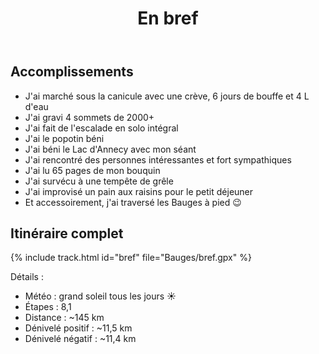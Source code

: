 ﻿---
title: "En bref"
permalink: /Bauges/bref/
sidebar:
  nav: "bauges"
enable_tracks: true
---

## Accomplissements

* J'ai marché sous la canicule avec une crève, 6 jours de bouffe et 4 L d'eau
* J'ai gravi 4 sommets de 2000+
* J'ai fait de l'escalade en solo intégral
* J'ai le popotin béni
* J'ai béni le Lac d'Annecy avec mon séant
* J'ai rencontré des personnes intéressantes et fort sympathiques
* J'ai lu 65 pages de mon bouquin
* J'ai survécu à une tempête de grêle
* J'ai improvisé un pain aux raisins pour le petit déjeuner
* Et accessoirement, j'ai traversé les Bauges à pied :wink:

## Itinéraire complet

{% include track.html id="bref" file="Bauges/bref.gpx" %}

Détails :
* Météo : grand soleil tous les jours :sunny:
* Étapes : 8,1
* Distance : ~145 km
* Dénivelé positif : ~11,5 km
* Dénivelé négatif : ~11,4 km
